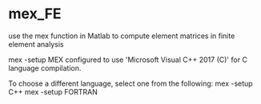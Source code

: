 # mex_FE

use the mex function in Matlab to compute element matrices in finite element analysis

mex -setup
MEX configured to use 'Microsoft Visual C++ 2017 (C)' for C language compilation.

To choose a different language, select one from the following:
 mex -setup C++ 
 mex -setup FORTRAN
